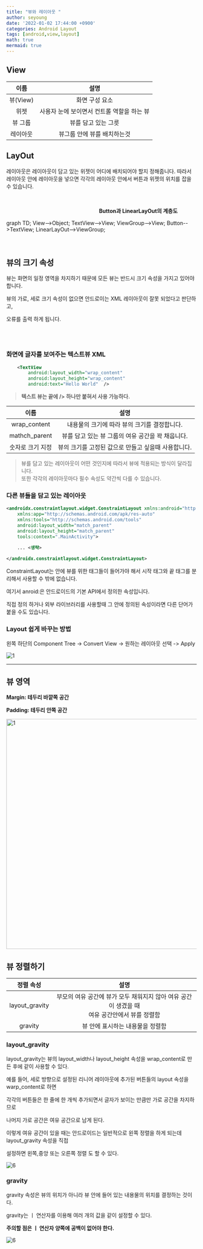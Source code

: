 ```yaml
---
title: "뷰와 레이아웃 "
author: seyoung
date: '2022-01-02 17:44:00 +0900'
categories: Android Layout
tags: [android,view,layout]
math: true
mermaid: true
---
```


## View 


|이름| 설명 |
|:--:|:--:|
|뷰(View)  |화면 구성 요소  |
|위젯  |사용자 눈에 보이면서 컨트롤 역할을 하는 뷰 |
|뷰 그룹| 뷰를 담고 있는 그릇|
|레이아웃| 뷰그룹 안에 뷰를 배치하는것|

## LayOut

레이아웃은 레이아웃이 담고 있는 위젯이 어디에 배치되어야 할지 정해줍니다. 
따라서 레이아웃 안에 레이아웃을 넣으면 각각의 레이아웃 안에서 버튼과 위젯의 위치를 잡을 수 있습니다.


<br>

　　　　　 　　　　　 　　　　　 &nbsp; &nbsp; &nbsp;   **Button과 LinearLayOut의 계층도**

<div class="mermaid"> 
  graph TD; View-->Object; TextView-->View; ViewGroup-->View; Button-->TextView; LinearLayOut-->ViewGroup; 
</div>
<br><br>

## 뷰의 크기 속성

뷰는 화면의 일정 영역을 차지하기 때문에 모든 뷰는 반드시 크기 속성을 가지고 있어야 합니다.

뷰의 가로, 세로 크기 속성이 없으면 안드로이는 XML 레이아웃이 잘못 되었다고 판단하고,<br>

오류를 출력 하게 됩니다.

<br><br>


### 화면에 글자를 보여주는 텍스트뷰 XML

```xml
    <TextView
        android:layout_width="wrap_content"
        android:layout_height="wrap_content"
        android:text="Hello World"  />
```

> **텍스트 뷰는 끝에 /> 하나만 붙혀서 사용 가능하다.**


|이름| 설명 |
|:--:|:--:|
|wrap_content|내용물의 크기에 따라 뷰의 크기를 결정합니다.|
|mathch_parent|뷰를 담고 있는 뷰 그룹의 여유 공간을 꽉 채웁니다.|
|숫자로 크기 지정| 뷰의 크기를 고정된 값으로 만들고 싶을때 사용합니다.|

> 뷰를 담고 있는 레이아웃이 어떤 것인지에 따라서 뷰에 적용되는 방식이 달라집니다.<br>
  또한 각각의 레이아웃마다 필수 속성도 약간씩 다를 수 있습니다.



### 다른 뷰들을 담고 있는 레이아웃

```xml
<androidx.constraintlayout.widget.ConstraintLayout xmlns:android="http://schemas.android.com/apk/res/android"
    xmlns:app="http://schemas.android.com/apk/res-auto"
    xmlns:tools="http://schemas.android.com/tools"
    android:layout_width="match_parent"
    android:layout_height="match_parent"
    tools:context=".MainActivity">

    ... <생략>
    
</androidx.constraintlayout.widget.ConstraintLayout>
```

ConstraintLayout는 안에 뷰를 위한 태그들이 들어가야 해서 시작 태그와 끝 태그를 분리해서 사용할 수 밖에 없습니다.

여기서 anroid:은 안드로이드의 기본 API에서 정의한 속성입니다.

직접 정의 하거나 외부 라이브러리를 사용할때 그 안에 정의된 속성이라면 다른 단어가 붙을 수도 있습니다.

### Layout 쉽게 바꾸는 방법

왼쪽 하단의 Component Tree -> Convert View -> 원하는 레이아웃 선택 -> Apply

![1](https://user-images.githubusercontent.com/54762273/147871657-0ac7ff7e-bae5-420a-bdc5-6cf52f113792.jpg)

----- 
## 뷰 영역 

**Margin: 테두리 바깥쪽 공간**

**Padding: 테두리 안쪽 공간**

<img width="609" alt="1" src="https://user-images.githubusercontent.com/54762273/148038652-dec3e69c-e977-44a6-945c-60c542ea3e6d.png">


## 뷰 정렬하기 

|정렬 속성| 설명 |
|:--:|:--:|
|layout_gravity|부모의 여유 공간에 뷰가 모두 채워지지 않아 여유 공간이 생겼을 때 <br> 여유 공간안에서 뷰를 정렬함|
|gravity|뷰 안에 표시하는 내용물을 정렬함|


### layout_gravity
layout_gravity는 뷰의 layout_width나 layout_height 속성을 wrap_content로 만든 후에 같이 사용할 수 있다. 

예를 들어, 세로 방향으로 설정된 리니어 레이아웃에 추가된 버튼들의 layout 속성을 warp_content로 하면

각각의 버튼들은 한 줄에 한 개씩 추가되면서 글자가 보이는 만큼만 가로 공간을 차지하므로

나머지 가로 공간은 여유 공간으로 남게 된다. 

이렇게 여유 공간이 있을 때는 안드로이드는 일반적으로 왼쪽 정렬을 하게 되는데 layout_gravity 속성을 직접

설정하면 왼쪽,중앙 또는 오른쪽 정렬 도 할 수 있다. 

![6](https://user-images.githubusercontent.com/54762273/148054940-ec6ae29e-bc35-47f3-9ce8-919cb41b2636.jpg)



### gravity

gravity 속성은 뷰의 위치가 아니라 뷰 안에 들어 있는 내용물의 위치를 결정하는 것이다. 

gravity는 ㅣ 연산자를 이용해 여러 개의 값을 같이 설정할 수 있다.

**주의할 점은 ㅣ 연산자 양쪽에 공백이 없어야 한다.**

![6](https://user-images.githubusercontent.com/54762273/148056532-3758f892-373f-470c-8e3b-f4af93e3811a.jpg)





